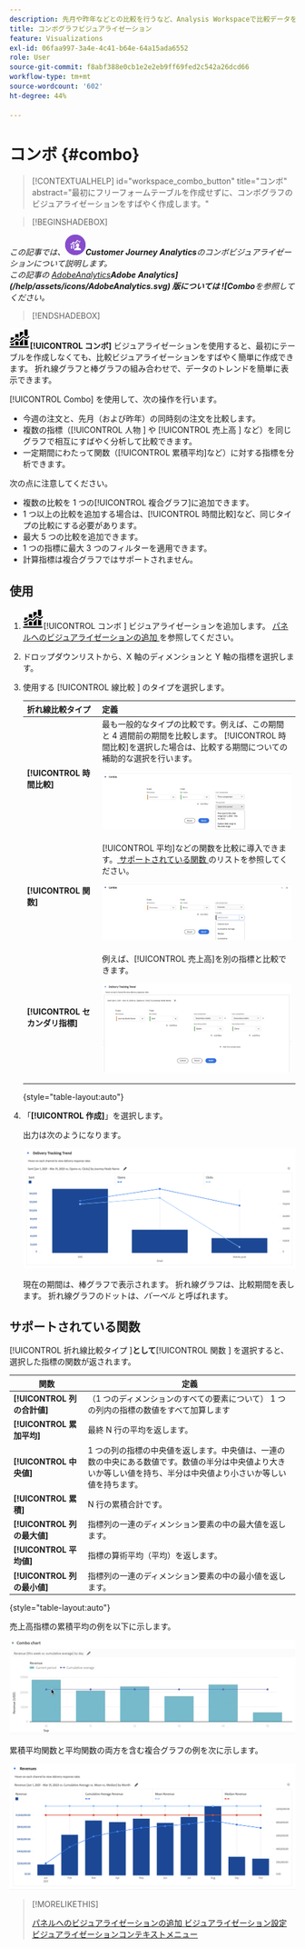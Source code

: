 ```yaml
---
description: 先月や昨年などとの比較を行うなど、Analysis Workspaceで比較データを簡単に視覚化します。
title: コンボグラフビジュアライゼーション
feature: Visualizations
exl-id: 06faa997-3a4e-4c41-b64e-64a15ada6552
role: User
source-git-commit: f8abf388e0cb1e2e2eb9ff69fed2c542a26dcd66
workflow-type: tm+mt
source-wordcount: '602'
ht-degree: 44%

---
```


# コンボ {#combo}

<!-- markdownlint-disable MD034 -->

>[!CONTEXTUALHELP]
>id="workspace_combo_button"
>title="コンボ"
>abstract="最初にフリーフォームテーブルを作成せずに、コンボグラフのビジュアライゼーションをすばやく作成します。"

<!-- markdownlint-enable MD034 -->


>[!BEGINSHADEBOX]

*この記事では、![CustomerJourneyAnalytics](/help/assets/icons/CustomerJourneyAnalytics.svg)**Customer Journey Analytics**のコンボビジュアライゼーションについて説明します。<br/> この記事の [AdobeAnalytics](https://experienceleague.adobe.com/en/docs/analytics/analyze/analysis-workspace/visualizations/combo-charts)**Adobe Analytics](/help/assets/icons/AdobeAnalytics.svg) 版については ![Combo**を参照してください。*

>[!ENDSHADEBOX]


![ コメント ](/help/assets/icons/ComboChart.svg)**[!UICONTROL コンボ]** ビジュアライゼーションを使用すると、最初にテーブルを作成しなくても、比較ビジュアライゼーションをすばやく簡単に作成できます。 折れ線グラフと棒グラフの組み合わせで、データのトレンドを簡単に表示できます。

[!UICONTROL Combo] を使用して、次の操作を行います。

* 今週の注文と、先月（および昨年）の同時刻の注文を比較します。
* 複数の指標（[!UICONTROL  人物 ] や [!UICONTROL  売上高 ] など）を同じグラフで相互にすばやく分析して比較できます。
* 一定期間にわたって関数（[!UICONTROL 累積平均]など）に対する指標を分析できます。

次の点に注意してください。

* 複数の比較を 1 つの[!UICONTROL 複合グラフ]に追加できます。
* 1 つ以上の比較を追加する場合は、[!UICONTROL 時間比較]など、同じタイプの比較にする必要があります。
* 最大 5 つの比較を追加できます。
* 1 つの指標に最大 3 つのフィルターを適用できます。
* 計算指標は複合グラフではサポートされません。

## 使用

1. ![ コメント ](/help/assets/icons/ComboChart.svg)[!UICONTROL  コンボ ] ビジュアライゼーションを追加します。 [ パネルへのビジュアライゼーションの追加 ](freeform-analysis-visualizations.md#add-visualizations-to-a-panel) を参照してください。

1. ドロップダウンリストから、X 軸のディメンションと Y 軸の指標を選択します。

1. 使用する [!UICONTROL  線比較 ] のタイプを選択します。

   | 折れ線比較タイプ | 定義 |
   | --- | --- |
   | **[!UICONTROL 時間比較]** | 最も一般的なタイプの比較です。例えば、この期間と 4 週間前の期間を比較します。 [!UICONTROL 時間比較]を選択した場合は、比較する期間についての補助的な選択を行います。<p>![ 選択された期間と期間のセカンダリ選択フィールドとの比較。](assets/combo-time-period.png) |
   | **[!UICONTROL 関数]** | [!UICONTROL 平均]などの関数を比較に導入できます。[ サポートされている関数 ](#supported-functions) のリストを参照してください。<p>![ 選択された関数と使用可能なサポートされている関数のリストを示すリネ比較ドロップダウンメニュー。](assets/combo-functions.png) |
   | **[!UICONTROL セカンダリ指標]** | 例えば、[!UICONTROL 売上高]を別の指標と比較できます。<p>![2 つの指標を比較した複合グラフ。](assets/combo-2metrics-settings.png) |

   {style="table-layout:auto"}

1. 「**[!UICONTROL 作成]**」を選択します。

   出力は次のようになります。

   ![ 現在の期間を棒グラフで示し、比較期間を折れ線グラフで示す複合グラフ ](assets/combo-output.png)

   現在の期間は、棒グラフで表示されます。 折れ線グラフは、比較期間を表します。 折れ線グラフのドットは、*バーベル* と呼ばれます。

## サポートされている関数

[!UICONTROL  折れ線比較タイプ ]**として**[!UICONTROL  関数 ] を選択すると、選択した指標の関数が返されます。

| 関数 | 定義 |
| --- | --- |
| **[!UICONTROL 列の合計値]** | （1 つのディメンションのすべての要素について） 1 つの列内の指標の数値をすべて加算します |
| **[!UICONTROL 累加平均]** | 最終 N 行の平均を返します。 |
| **[!UICONTROL 中央値]** | 1 つの列の指標の中央値を返します。中央値は、一連の数の中央にある数値です。数値の半分は中央値より大きいか等しい値を持ち、半分は中央値より小さいか等しい値を持ちます。 |
| **[!UICONTROL 累積]** | N 行の累積合計です。 |
| **[!UICONTROL 列の最大値]** | 指標列の一連のディメンション要素の中の最大値を返します。 |
| **[!UICONTROL 平均値]** | 指標の算術平均（平均）を返します。 |
| **[!UICONTROL 列の最小値]** | 指標列の一連のディメンション要素の中の最小値を返します。 |

{style="table-layout:auto"}

売上高指標の累積平均の例を以下に示します。

![ 累積平均を示すコンボグラフ ](assets/combo-cumul-avg.png)

累積平均関数と平均関数の両方を含む複合グラフの例を次に示します。

![ 累積平均関数と平均関数の両方を表示する複合グラフ。](assets/combo-three-functions.png)

>[!MORELIKETHIS]
>
>[ パネルへのビジュアライゼーションの追加 ](/help/analysis-workspace/visualizations/freeform-analysis-visualizations.md#add-visualizations-to-a-panel)
>[ビジュアライゼーション設定 ](/help/analysis-workspace/visualizations/freeform-analysis-visualizations.md#settings)
>[ビジュアライゼーションコンテキストメニュー ](/help/analysis-workspace/visualizations/freeform-analysis-visualizations.md#context-menu)
>